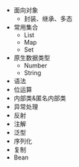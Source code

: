 
- 面向对象
	- 封装、继承、多态 
- 常用集合
	- List
	- Map
	- Set
- 原生数据类型
	- Number
	- String 
- 语法
- 位运算
- 内部类&匿名内部类
- 异常处理
- 反射
- 注解
- 泛型
- 序列化
- 复制
- Bean
